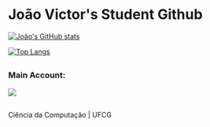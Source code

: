 # João Victor's Student Github


[![João's GitHub stats](https://github-readme-stats.vercel.app/api?username=JoaoVGN&show_icons=true&theme=ocean_dark)](https://https://github.com/JoaoVGN)

[![Top Langs](https://github-readme-stats.vercel.app/api/top-langs/?username=JoaoVGN&layout=compact&theme=ocean_dark)](https://github.com/anuraghazra/github-readme-stats)


##
### Main Account:

<a href="https://github.com/JotaV-0" target="_blank"><img src="https://img.shields.io/badge/GitHub-100000?style=for-the-badge&logo=github&logoColor=white" target="_blank"></a>
##

Ciência da Computação | UFCG

